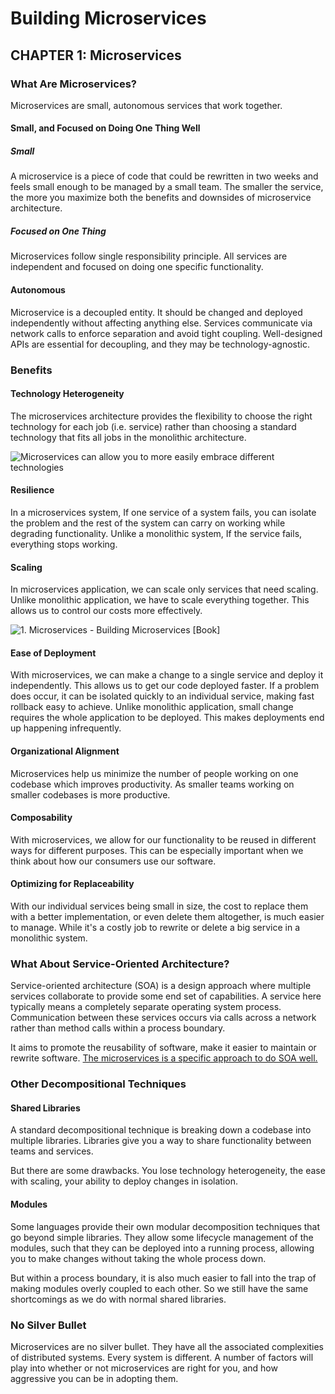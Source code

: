 # Building Microservices

## CHAPTER 1: Microservices

### What Are Microservices?

Microservices are small, autonomous services that work together.

#### Small, and Focused on Doing One Thing Well

##### Small

A microservice is a piece of code that could be rewritten in two weeks and feels small enough to be managed by a small team. The smaller the service, the more you maximize both the benefits and downsides of microservice architecture.

##### Focused on One Thing

Microservices follow single responsibility principle. All services are independent and focused on doing one specific functionality.

#### Autonomous

Microservice is a decoupled entity. It should be changed and deployed independently without affecting anything else. Services communicate via network calls to enforce separation and avoid tight coupling. Well-designed APIs are essential for decoupling, and they may be technology-agnostic.

 ### Benefits

#### Technology Heterogeneity

The microservices architecture provides the flexibility to choose the right technology for each job (i.e. service) rather than choosing a standard technology that fits all jobs in the monolithic architecture.



![Microservices can allow you to more easily embrace different technologies](https://www.oreilly.com/api/v2/epubs/9781491950340/files/assets/bdms_0101.png)



#### Resilience

In a microservices system, If one service of a system fails, you can isolate the problem and the rest of the system can carry on working while degrading functionality. Unlike a monolithic system, If the service fails, everything stops working.

#### Scaling

In microservices application, we can scale only services that need scaling. Unlike monolithic application, we have to scale everything together. This allows us to control our costs more effectively.

![1. Microservices - Building Microservices [Book]](https://www.oreilly.com/api/v2/epubs/9781491950340/files/assets/bdms_0102.png)

#### Ease of Deployment

With microservices, we can make a change to a single service and deploy it independently. This allows us to get our code deployed faster. If a problem does occur, it can be isolated quickly to an individual service, making fast rollback easy to achieve. Unlike monolithic application, small change requires the whole application to be deployed. This makes deployments end up happening infrequently.

#### Organizational Alignment

Microservices help us minimize the number of people working on one codebase which improves productivity. As smaller teams working on smaller codebases is more productive.

#### Composability

With microservices, we allow for our functionality to be reused in different ways for different purposes. This can be especially important when we think about how our consumers use our software. 

#### Optimizing for Replaceability

With our individual services being small in size, the cost to replace them with a better implementation, or even delete them altogether, is much easier to manage. While it's a costly job to rewrite or delete a big service in a monolithic system.

### What About Service-Oriented Architecture?

Service-oriented architecture (SOA) is a design approach where multiple services collaborate to provide some end set of capabilities. A service here typically means a completely separate operating system process. Communication between these services occurs via calls across a network rather than method calls within a process boundary.

It aims to promote the reusability of software, make it easier to maintain or rewrite software. <u>The microservices is a specific approach to do SOA well.</u>

### Other Decompositional Techniques

#### Shared Libraries

A standard decompositional technique is breaking down a codebase into multiple libraries. Libraries give you a way to share functionality between teams and services.

But there are some drawbacks. You lose technology heterogeneity, the ease with scaling, your ability to deploy changes in isolation.

#### Modules

Some languages provide their own modular decomposition techniques that go beyond simple libraries. They allow some lifecycle management of the modules, such that they can be deployed into a running process, allowing you to make changes
without taking the whole process down.

But within a process boundary, it is also much easier to fall into the trap of making modules overly coupled to each other. So we still have the same shortcomings as we do with normal shared libraries. 

### No Silver Bullet

Microservices are no silver bullet. They have all the associated complexities of distributed systems. Every system is different. A number of factors will play into whether or not microservices are right for you, and how aggressive you can be in adopting them.
